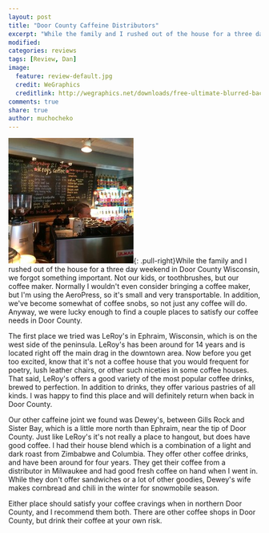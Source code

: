 ```yaml
---
layout: post
title: "Door County Caffeine Distributors"
excerpt: "While the family and I rushed out of the house for a three day weekend in Door County Wisconsin, we forgot something important.  Not our kids, or toothbrushes, but our coffee maker."
modified: 
categories: reviews
tags: [Review, Dan]
image:
  feature: review-default.jpg
  credit: WeGraphics
  creditlink: http://wegraphics.net/downloads/free-ultimate-blurred-background-pack/
comments: true
share: true
author: muchocheko
---
```

![LeRoy](/images/leroys.jpg){: .pull-right}While the family and I rushed out of the house for a three day weekend in Door County Wisconsin, we forgot something important.  Not our kids, or toothbrushes, but our coffee maker.  Normally I wouldn't even consider bringing a coffee maker, but I'm using the AeroPress, so it's small and very transportable.  In addition, we've become somewhat of coffee snobs, so not just any coffee will do.  Anyway, we were lucky enough to find a couple places to satisfy our coffee needs in Door County.   

The first place we tried was LeRoy's in Ephraim, Wisconsin, which is on the west side of the peninsula.  LeRoy's has been around for 14 years and is located right off the main drag in the downtown area.  Now before you get too excited, know that it's not a coffee house that you would frequent for poetry, lush leather chairs, or other such niceties in some coffee houses.  That said, LeRoy's offers a good variety of the most popular coffee drinks, brewed to perfection.  In addition to drinks, they offer various pastries of all kinds.  I was happy to find this place and will definitely return when back in Door County.

Our other caffeine joint we found was Dewey's, between Gills Rock and Sister Bay, which is a little more north than Ephraim, near the tip of Door County.  Just like LeRoy's it's not really a place to hangout, but does have good coffee.  I had their house blend which is a combination of a light and dark roast from Zimbabwe and Columbia.  They offer other coffee drinks, and have been around for four years.  They get their coffee from a distributor in Milwaukee and had good fresh coffee on hand when I went in.  While they don't offer sandwiches or a lot of other goodies, Dewey's wife makes cornbread and chili in the winter for snowmobile season.

Either place should satisfy your coffee cravings when in northern Door County, and I recommend them both.  There are other coffee shops in Door County, but drink their coffee at your own risk.
